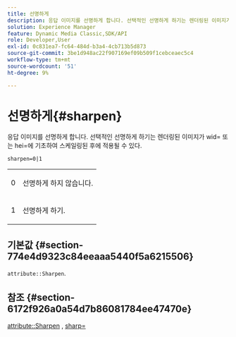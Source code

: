 ```yaml
---
title: 선명하게
description: 응답 이미지를 선명하게 합니다. 선택적인 선명하게 하기는 렌더링된 이미지가 wid= 또는 hei=에 기초하여 스케일링된 후에 적용될 수 있다.
solution: Experience Manager
feature: Dynamic Media Classic,SDK/API
role: Developer,User
exl-id: 0c831ea7-fc64-484d-b3a4-4cb713b5d873
source-git-commit: 3be1d948ac22f907169ef09b509f1cebceaec5c4
workflow-type: tm+mt
source-wordcount: '51'
ht-degree: 9%

---
```


# 선명하게{#sharpen}

응답 이미지를 선명하게 합니다. 선택적인 선명하게 하기는 렌더링된 이미지가 wid= 또는 hei=에 기초하여 스케일링된 후에 적용될 수 있다.

`sharpen=0|1`

<table id="simpletable_E14B914834A241BA8B5FC42F07D34EEB"> 
 <tr class="strow"> 
  <td class="stentry"> <p>0 </p></td> 
  <td class="stentry"> <p>선명하게 하지 않습니다. </p></td> 
 </tr> 
 <tr class="strow"> 
  <td class="stentry"> <p>1 </p></td> 
  <td class="stentry"> <p>선명하게 하기. </p></td> 
 </tr> 
</table>

## 기본값 {#section-774e4d9323c84eeaaa5440f5a6215506}

`attribute::Sharpen`.

## 참조 {#section-6172f926a0a54d7b86081784ee47470e}

[attribute::Sharpen](../../../../../ir-api/material-cat/image-rendering-api-ref/c-ir-material-catalog/c-ir-attributes-reference/r-ir-cat-sharpen.md#reference-18df922f3a3f403a97ccaaa15042e30a) , [sharp=](../../../../../ir-api/http-protocol/image-rendering-api-ref/c-ir-http-protocol-ref/c-ir-http-protocol-command-reference/r-ir-http-sharp.md#reference-acdd87f6b5de4e3a85e5d3c03022a35a)
